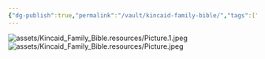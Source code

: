 ```yaml
---
{"dg-publish":true,"permalink":"/vault/kincaid-family-bible/","tags":["Sue-Liedtke"]}
---
```


![assets/Kincaid_Family_Bible.resources/Picture.1.jpeg](/img/user/assets/Kincaid_Family_Bible.resources/Picture.1.jpeg)
![assets/Kincaid_Family_Bible.resources/Picture.jpeg](/img/user/assets/Kincaid_Family_Bible.resources/Picture.jpeg)
